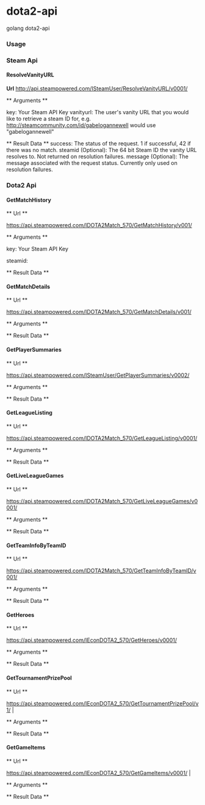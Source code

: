 dota2-api
=========

golang dota2-api


### Usage

### Steam Api
#### ResolveVanityURL 

**Url**
http://api.steampowered.com/ISteamUser/ResolveVanityURL/v0001/

** Arguments **

key: Your Steam API Key
vanityurl: The user's vanity URL that you would like to retrieve a steam ID for, e.g. http://steamcommunity.com/id/gabelogannewell would use "gabelogannewell"

** Result Data **
success: The status of the request. 1 if successful, 42 if there was no match.
steamid (Optional): The 64 bit Steam ID the vanity URL resolves to. Not returned on resolution failures.
message (Optional): The message associated with the request status. Currently only used on resolution failures.

### Dota2 Api

#### GetMatchHistory 

** Url **

https://api.steampowered.com/IDOTA2Match_570/GetMatchHistory/v001/

** Arguments **

key: Your Steam API Key

steamid:

** Result Data **

#### GetMatchDetails

** Url **

https://api.steampowered.com/IDOTA2Match_570/GetMatchDetails/v001/ 

** Arguments **

** Result Data **

#### GetPlayerSummaries

** Url **

https://api.steampowered.com/ISteamUser/GetPlayerSummaries/v0002/ 

** Arguments **

** Result Data **

#### GetLeagueListing

** Url **

https://api.steampowered.com/IDOTA2Match_570/GetLeagueListing/v0001/ 

** Arguments **

** Result Data **

#### GetLiveLeagueGames 

** Url **

https://api.steampowered.com/IDOTA2Match_570/GetLiveLeagueGames/v0001/

** Arguments **

** Result Data **

#### GetTeamInfoByTeamID 

** Url **

https://api.steampowered.com/IDOTA2Match_570/GetTeamInfoByTeamID/v001/ 

** Arguments **

** Result Data **

#### GetHeroes

** Url **

https://api.steampowered.com/IEconDOTA2_570/GetHeroes/v0001/

** Arguments **

** Result Data **

#### GetTournamentPrizePool 

** Url **

https://api.steampowered.com/IEconDOTA2_570/GetTournamentPrizePool/v1/ |

** Arguments **

** Result Data **

#### GetGameItems

** Url **

https://api.steampowered.com/IEconDOTA2_570/GetGameItems/v0001/ |

** Arguments **

** Result Data **
